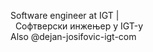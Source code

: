 Software engineer at IGT |  
&nbsp;&nbsp;Софтверски инжењер у IGT-у  
Аlso @dejan-josifovic-igt-com
